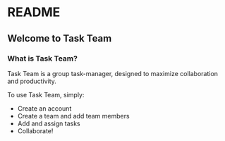 # README
## Welcome to Task Team

### What is Task Team?

Task Team is a group task-manager, designed to maximize collaboration and productivity.

To use Task Team, simply:

* Create an account
* Create a team and add team members
* Add and assign tasks
* Collaborate!
